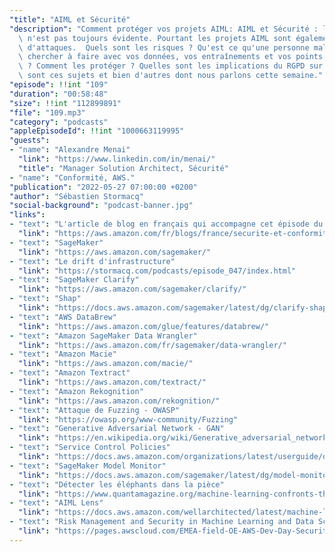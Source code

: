 ```yaml
---
"title": "AIML et Sécurité"
"description": "Comment protéger vos projets AIML: AIML et Sécurité : l'association\
  \ n'est pas toujours évidente. Pourtant les projets AIML sont également susceptibles\
  \ d'attaques.  Quels sont les risques ? Qu'est ce qu'une personne malveillante va\
  \ chercher à faire avec vos données, vos entraînements et vos points d'inférences\
  \ ? Comment les protéger ? Quelles sont les implications du RGPD sur l'AIML ? Ce\
  \ sont ces sujets et bien d'autres dont nous parlons cette semaine."
"episode": !!int "109"
"duration": "00:58:48"
"size": !!int "112899891"
"file": "109.mp3"
"category": "podcasts"
"appleEpisodeId": !!int "1000663119995"
"guests":
- "name": "Alexandre Menai"
  "link": "https://www.linkedin.com/in/menai/"
  "title": "Manager Solution Architect, Sécurité"
- "name": "Conformité, AWS."
"publication": "2022-05-27 07:00:00 +0200"
"author": "Sébastien Stormacq"
"social-background": "podcast-banner.jpg"
"links":
- "text": "L'article de blog en français qui accompagne cet épisode du podcast"
  "link": "https://aws.amazon.com/fr/blogs/france/securite-et-conformite-des-applications-basees-sur-lapprentissage-machine-machine-learning/"
- "text": "SageMaker"
  "link": "https://aws.amazon.com/sagemaker/"
- "text": "Le drift d'infrastructure"
  "link": "https://stormacq.com/podcasts/episode_047/index.html"
- "text": "SageMaker Clarify"
  "link": "https://aws.amazon.com/sagemaker/clarify/"
- "text": "Shap"
  "link": "https://docs.aws.amazon.com/sagemaker/latest/dg/clarify-shapley-values.html"
- "text": "AWS DataBrew"
  "link": "https://aws.amazon.com/glue/features/databrew/"
- "text": "Amazon SageMaker Data Wrangler"
  "link": "https://aws.amazon.com/fr/sagemaker/data-wrangler/"
- "text": "Amazon Macie"
  "link": "https://aws.amazon.com/macie/"
- "text": "Amazon Textract"
  "link": "https://aws.amazon.com/textract/"
- "text": "Amazon Rekognition"
  "link": "https://aws.amazon.com/rekognition/"
- "text": "Attaque de Fuzzing - OWASP"
  "link": "https://owasp.org/www-community/Fuzzing"
- "text": "Generative Adversarial Network - GAN"
  "link": "https://en.wikipedia.org/wiki/Generative_adversarial_network"
- "text": "Service Control Policies"
  "link": "https://docs.aws.amazon.com/organizations/latest/userguide/orgs_manage_policies_scps.html"
- "text": "SageMaker Model Monitor"
  "link": "https://docs.aws.amazon.com/sagemaker/latest/dg/model-monitor.html"
- "text": "Détecter les éléphants dans la pièce"
  "link": "https://www.quantamagazine.org/machine-learning-confronts-the-elephant-in-the-room-20180920/"
- "text": "AIML Lens"
  "link": "https://docs.aws.amazon.com/wellarchitected/latest/machine-learning-lens/machine-learning-lens.html"
- "text": "Risk Management and Security in Machine Learning and Data Science Environments"
  "link": "https://pages.awscloud.com/EMEA-field-OE-AWS-Dev-Day-Security-2022-reg-event.html"
---
```

